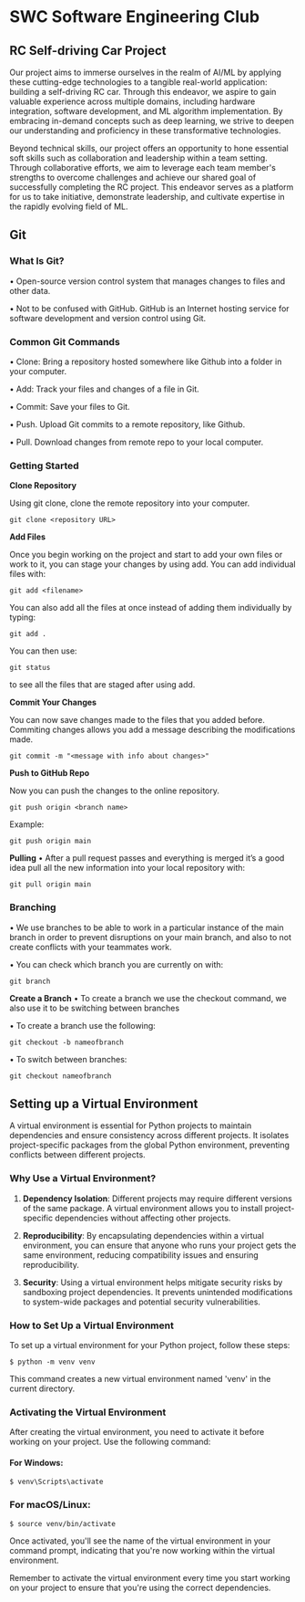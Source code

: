 # SWC Software Engineering Club

## RC Self-driving Car Project

Our project aims to immerse ourselves in the realm of AI/ML by applying these cutting-edge technologies to a tangible real-world application: building a self-driving RC car. Through this endeavor, we aspire to gain valuable experience across multiple domains, including hardware integration, software development, and ML algorithm implementation. By embracing in-demand concepts such as deep learning, we strive to deepen our understanding and proficiency in these transformative technologies.

Beyond technical skills, our project offers an opportunity to hone essential soft skills such as collaboration and leadership within a team setting. Through collaborative efforts, we aim to leverage each team member's strengths to overcome challenges and achieve our shared goal of successfully completing the RC project. This endeavor serves as a platform for us to take initiative, demonstrate leadership, and cultivate expertise in the rapidly evolving field of ML.

## Git

### What Is Git?

• Open-source version control system that manages changes to files
and other data.

• Not to be confused with GitHub. GitHub is an Internet hosting service
for software development and version control using Git.

### Common Git Commands

• Clone: Bring a repository hosted somewhere like Github into a folder
in your computer.

• Add: Track your files and changes of a file in Git.

• Commit: Save your files to Git.

• Push. Upload Git commits to a remote repository, like Github.

• Pull. Download changes from remote repo to your local computer.

### Getting Started

**Clone Repository**

Using git clone, clone the remote repository into your computer.

```console
git clone <repository URL>
```

**Add Files**

Once you begin working on the project and start to add your own files or work to it, you can stage your changes by using add. You can add individual files with:

```console
git add <filename>
```

You can also add all the files at once instead of adding them individually by typing:

```console
git add .
```

You can then use:

```console
git status
```

to see all the files that are staged after using add.

**Commit Your Changes**

You can now save changes made to the files that you added before. Commiting changes allows you add a message describing the modifications made.

```console
git commit -m "<message with info about changes>"
```

**Push to GitHub Repo**

Now you can push the changes to the online repository.

```console
git push origin <branch name>
```

Example:

```console
git push origin main
```

**Pulling**
• After a pull request passes and everything is merged it’s a good idea
pull all the new information into your local repository with:

```console
git pull origin main
```

### Branching

• We use branches to be able to work in a particular instance of the
main branch in order to prevent disruptions on your main branch, and
also to not create conflicts with your teammates work.

• You can check which branch you are currently on with:

```console
git branch
```

**Create a Branch**
• To create a branch we use the checkout command, we also use it to
be switching between branches

• To create a branch use the following:

```console
git checkout -b nameofbranch
```

• To switch between branches:

```console
git checkout nameofbranch
```

## Setting up a Virtual Environment

A virtual environment is essential for Python projects to maintain dependencies and ensure consistency across different projects. It isolates project-specific packages from the global Python environment, preventing conflicts between different projects.

### Why Use a Virtual Environment?

1. **Dependency Isolation**: Different projects may require different versions of the same package. A virtual environment allows you to install project-specific dependencies without affecting other projects.

2. **Reproducibility**: By encapsulating dependencies within a virtual environment, you can ensure that anyone who runs your project gets the same environment, reducing compatibility issues and ensuring reproducibility.

3. **Security**: Using a virtual environment helps mitigate security risks by sandboxing project dependencies. It prevents unintended modifications to system-wide packages and potential security vulnerabilities.

### How to Set Up a Virtual Environment

To set up a virtual environment for your Python project, follow these steps:

```console
$ python -m venv venv
```

This command creates a new virtual environment named 'venv' in the current directory.

### Activating the Virtual Environment

After creating the virtual environment, you need to activate it before working on your project. Use the following command:

#### For Windows:

```console
$ venv\Scripts\activate
```

### For macOS/Linux:

```console
$ source venv/bin/activate
```

Once activated, you'll see the name of the virtual environment in your command prompt, indicating that you're now working within the virtual environment.

Remember to activate the virtual environment every time you start working on your project to ensure that you're using the correct dependencies.
